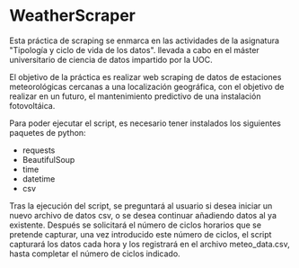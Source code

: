 # WeatherScraper

Esta práctica de scraping se enmarca en las actividades de la asignatura "Tipología y ciclo de vida de los datos". llevada a cabo en el máster universitario de ciencia de datos impartido por la UOC.

El objetivo de la práctica es realizar web scraping de datos de estaciones meteorológicas cercanas a una localización geográfica, con el objetivo de realizar en un futuro, el mantenimiento predictivo de una instalación fotovoltáica.

Para poder ejecutar el script, es necesario tener instalados los siguientes paquetes de python:

* requests
* BeautifulSoup
* time
* datetime
* csv 

Tras la ejecución del script, se preguntará al usuario si desea iniciar un nuevo archivo de datos csv, o se desea continuar añadiendo datos al ya existente. Después se solicitará el número de ciclos horarios que se pretende capturar, una vez introducido este número de ciclos, el script capturará los datos cada hora y los registrará en el archivo meteo_data.csv, hasta completar el número de ciclos indicado.
